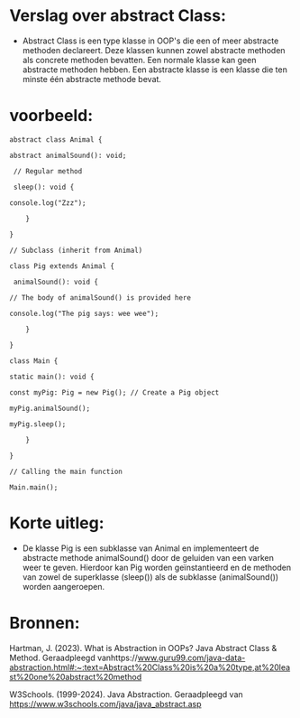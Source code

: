 # Verslag  over abstract Class:

* Abstract Class is een type klasse in OOP's die een of meer abstracte methoden declareert. Deze klassen kunnen zowel abstracte methoden als concrete methoden bevatten. Een normale klasse kan geen abstracte methoden hebben. Een abstracte klasse is een klasse die ten minste één abstracte methode bevat.

# voorbeeld:

    abstract class Animal {

    abstract animalSound(): void;

     // Regular method

     sleep(): void {

    console.log("Zzz");

        }

    }   

    // Subclass (inherit from Animal)

    class Pig extends Animal {

     animalSound(): void {

    // The body of animalSound() is provided here

    console.log("The pig says: wee wee");

        }

    }

    class Main {

    static main(): void {

    const myPig: Pig = new Pig(); // Create a Pig object

    myPig.animalSound();

    myPig.sleep();

        }   

    }

    // Calling the main function

    Main.main();

# Korte uitleg: 

* De klasse Pig is een subklasse van Animal en implementeert de abstracte methode animalSound() door de geluiden van een varken weer te geven. Hierdoor kan Pig worden geïnstantieerd en de methoden van zowel de superklasse (sleep()) als de subklasse (animalSound()) worden aangeroepen.


# Bronnen:

Hartman, J. (2023). What is Abstraction in OOPs? Java Abstract Class & Method. Geraadpleegd vanhttps://www.guru99.com/java-data-abstraction.html#:~:text=Abstract%20Class%20is%20a%20type,at%20least%20one%20abstract%20method


W3Schools. (1999-2024). Java Abstraction. Geraadpleegd van https://www.w3schools.com/java/java_abstract.asp


